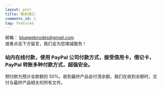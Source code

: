 ```yaml
---
layout: post
title: 联系我们
comments_id: 2
tag: featured
---
```


邮箱： [bluewebnodes@gmail.com](mailto:bluewebnodes@gmail.com)<br />
或者点击下方留言，我们会为您竭诚服务！

### 站内在线付款，使用 PayPal 公司付款方式，接受信用卡，借记卡，PayPal 转账多种付款方式，超强安全。

预付款为预计全款额的 50%。收到最终产品会付清余额。我们在收到全额时，交付与最终产品相关的所有文件。
